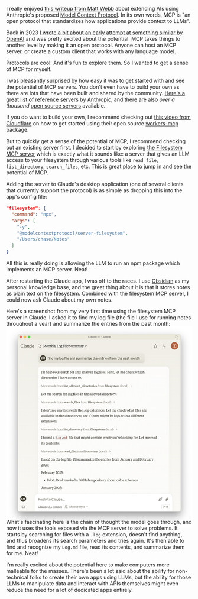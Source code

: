 I really enjoyed [this writeup from Matt Webb](https://interconnected.org/home/2025/02/11/mcp) about extending AIs using Anthropic's proposed [Model Context Protocol](https://modelcontextprotocol.io). In its own words, MCP is "an open protocol that standardizes how applications provide context to LLMs". 

Back in 2023 [I wrote a bit about an early attempt at something similar by OpenAI](https://chsmc.org/2023/03/eyes-and-ears) and was pretty excited about the potential. MCP takes things to another level by making it an open protocol. Anyone can host an MCP server, or create a custom client that works with any language model. 

Protocols are cool! And it's fun to explore them. So I wanted to get a sense of MCP for myself.

I was pleasantly surprised by how easy it was to get started with and see the potential of MCP servers. You don't even have to build your own as there are lots that have been built and shared by the community. [Here's a great list of reference servers](https://github.com/modelcontextprotocol/servers) by Anthropic, and there are also *over a thousand* [open source servers](https://glama.ai/mcp/servers) available.

If you do want to build your own, I recommend checking out [this video from Cloudflare](https://www.youtube.com/watch?v=cbeOWKANtj8) on how to get started using their open source [workers-mcp](https://github.com/cloudflare/workers-mcp) package.

But to quickly get a sense of the potential of MCP, I recommend checking out an existing server first. I decided to start by exploring [the Filesystem MCP server](https://github.com/modelcontextprotocol/servers/tree/main/src/filesystem) which is exactly what it sounds like: a server that gives an LLM access to your filesystem through various tools like `read_file`, `list_directory`, `search_files`, etc. This is great place to jump in and see the potential of MCP. 

Adding the server to Claude's desktop application (one of several clients that currently support the protocol) is as simple as dropping this into the app's config file:

```json
"filesystem": {
  "command": "npx",
  "args": [
    "-y",
    "@modelcontextprotocol/server-filesystem",
    "/Users/chase/Notes"
  ]
}
```

All this is really doing is allowing the LLM to run an npm package which implements an MCP server. Neat! 

After restarting the Claude app, I was off to the races. I use [Obsidian](https://obsidian.md) as my personal knowledge base, and the great thing about it is that it stores notes as plain text on the filesystem. Combined with the filesystem MCP server, I could now ask Claude about my own notes. 

Here's a screenshot from my very first time using the filesystem MCP server in Claude. I asked it to find my log file (the file I use for running notes throughout a year) and summarize the entries from the past month:

<div style="margin-block: -1rem -2.5rem;">

![](claude.png)

</div>

What's fascinating here is the chain of thought the model goes through, and how it uses the tools exposed via the MCP server to solve problems. It starts by searching for files with a `.log` extension, doesn't find anything, and thus broadens its search parameters and tries again. It's then able to find and recognize my `Log.md` file, read its contents, and summarize them for me. Neat!

I'm really excited about the potential here to make computers more malleable for the masses. There's been a lot said about the ability for non-technical folks to create their own apps using LLMs, but the ability for those LLMs to manipulate data and interact with APIs themselves might even reduce the need for a lot of dedicated apps entirely. 


